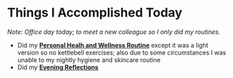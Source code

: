 # Things I Accomplished Today

_Note: Office day today; to meet a new colleague so I only did my routines._

- Did my **[Personal Healh and Wellness Routine](../../routines/2024/personal-health-and-wellness-routine/personal-health-and-wellness-routine-2024-week-16.md)** except it was a light version so no kettlebell exercises; also due to some circumstances I was unable to my nightly hygiene and skincare routine
- Did my **[Evening Reflections](../../routines/evening-reflections.md)**

